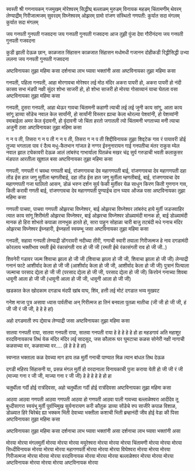 स्वस्ती श्री गणनायकम् गजमुखम् मोरेश्वरम् सिद्धीद्म्
बल्लाळम् मुरुडम् विनायक महडम् चिंतामणीम् थेवरम्
लेण्याद्रीम् गिरीजात्मजम् सुवरदम् विघ्नेश्वरम् ओझरम्
ग्रामो रांजण संस्थितो गणपती: कुर्यात सदा मंगलम्
कुर्यात सदा मंगलम्

जय गनपती गुनपती गजवदना
जय गनपती गुनपती गजवदना
आज तुझी पुंजा देवा गौरीनंदना
जय गनपती गुनपती गजवदना

कुडी झाली देऊळ छान, काळजात सिंहासन
काळजात सिंहासन
मधोमधी गजानन
दोहीकडी रिद्धीसिद्धी उभ्या ललना
जय गनपती गुनपती गजवदना

अष्टविनायका तुझा महिमा कसा
दर्शनाचा लाभ घ्यावा भक्तांनी असा
अष्टविनायका तुझा महिमा कसा

गनपती, पहिला गनपती, आहा
मोरगावचा मोरेश्वर लई मोठ मंदिर
अकरा पायरी हो, अकरा पायरी हो
नंदी कासव सभा मंडपी नक्षी सुंदर
शोभा साजरी हो, हो शोभा साजरी हो
मोरया गोसाव्यानं याचा घेतला वसा
अष्टविनायका तुझा महिमा कसा

गनपती, दुसरा गनपती, आहा
थेऊर गावचा चिंतामनी
कहाणी त्याची लई लई जुनी
काय सांगू, आता काय सांगू
डाव्या सोंडेच नवाल केल सार्यांनी, हो सार्यांनी
विस्तार ह्याचा केला थोरल्या पेशवांनी, हो पेशव्यांनी
रमाबाईला अमर केल वृंदावनी, हो वृंदावनी
जो चिंता हरतो जगातली त्यो चिंतामनी
भगताच्या मनी त्याचा अजुनी ठसा
अष्टविनायका तुझा महिमा कसा

ग न प ती, तिसरा ग न प ती
ग न प ती, तिसरा ग न प ती
शिद्दीविनायक तुझा शिद्दटेक गाव रं
पायावरी डोई तुज्या भगताला पाव रं
दैत्य मधु-कैतभान गांजल हे नग्गर
ईस्नुनारायन गाई गनपतीचा मंतर
राकुस म्येल नवाल झाल
ट्येकावरी देऊळ आलं
लांबरुंद गाभार्याला पितळंच मखर
चंद्र सुर्य गरुडाची भवती कलाकुसर
मंडपात आरतीला खुशाल बसा
अष्टविनायका तुझा महिमा कसा

गणपती, गणपती गं चवथा गणपती
बाई, रांजणगावचा देव महागणपती
बाई, रांजणगावचा देव महागणपती
दहा तोंड ईस हात जणु मुर्तीला म्हणतीबाई,
दहा तोंड ईस हात जणु मुर्तीला म्हणतीबाई,
बाई, रांजणगावचा देव महागणपती
गजा घालितो आसन, डोळं भरुन दर्शन
सुर्य फेकी मुर्तीवर येळ साधुन किरण
किती गुणगान गाव, किती करावी गणती
बाई, रांजणगावचा देव महागणपती
पुण्याईच दान घ्याव ओंजळ पसा
अष्टविनायका तुझा महिमा कसा

गणपती पाचवा, पाचवा गणपती
ओझरचा विघ्नेश्वर, बाई ओझरचा विघ्नेश्वर
लांबरुंद हाये मुर्ती
जडजवाहिर त्यात
काय सांगू शिरीमंती
ओझरचा विघ्नेश्वर, बाई ओझरचा विघ्नेश्वर
डोळ्यामंदी मानक हो, बाई डोळ्यामंदी मानक हो
हिरा शोभतो कपाळा
तानभुक हारते हो, सारा पाहुन सोहाळा
चारी बाजु तटबंदी
मधे गनाच मंदिर
ओझरचा विघ्नेश्वर
ईघ्नहारी, ईघ्नहर्ता स्वयम्भू जसा
अष्टविनायका तुझा महिमा कसा

गनपती, सहावा गनपती
लेण्याद्री डोंगरावरी
नदीच्या तीरी, गणाची स्वारी
तयाला गिरीजत्मज हे नाव
दगडामंदी कोरलाय भक्तीभाव
रमती ईथे रंकासंगती राव हो जी जी
(रमती ईथे रंकासंगती राव हो जी जी..)

शिवनेरी गडावर जल्म शिवाचा झाला हो जी जी
(शिवाचा झाला हो जी जी, शिवाचा झाला हो जी जी)
लेन्याद्री गनानं फाटे आशीर्वाद केला हो जी जी
(आशीर्वाद केला हो जी जी, आशीर्वाद केला हो जी जी)
पुत्रानं पित्याला जल्माचा परसाद द्येला हो जी जी
(परसाद द्येला हो जी जी, परसाद द्येला हो जी जी)
किरपेनं गनाच्या शिवबा धावूनी आला हो जी जी
(धावूनी आला हो जी जी, धावूनी आला हो जी जी)

खडकात केल खोदकाम
दगडाच मंदपी खांब
वाघ, शिंव, हत्ती लई मोटं
दगडात भव्य मुखवट

गनेश माजा पुत्र असावा ध्यास पार्वतीचा
अन् गिरीत्मज हा तिनं बनवला पुतळा मातीचा
(जी जी हो जी जी, हं जी जी रं जी जी, हे हे हे हां)

अहो दगडमाती रुप द्येवाच लेण्याद्री जसा
अष्टविनायका तुझा महिमा कसा

सातवा गनपती राया, सातवा गनपती राया, सातवा गनपती राया हे हे हे हे हे हो हा
महडगावं अति महाशूर
वरदविनायकाच तिथं येक मंदिर
मंदिर लई सादसुद, जस कौलारू घर
घुमटाचा कळस सोनेरी
नक्षी नागाची कळसच्या वर, कळसाच्या वर....
(हे हे हे हे हां)

स्वप्नात भक्ताला कळ
देवच्या माग हाय तळ
मुर्ती गनाची पाण्यात मिळ
त्यान बांधल तिथ देऊळ

दगडी महिरप सिंहासनी या, प्रसन्न मंगल मुर्ती हो
वरदानाला विनायकाची पुजा कराया येती हो जी जी रं जी
(माज्या गना र जी जी, माज्या गना र जी जी)
हे हे हे हे हे हो हा

चतुर्थीला गर्दी होई रात्रंदिवसा, अहो चतुर्थीला गर्दी होई रात्रंदिवसा
अष्टविनायका तुझा महिमा कसा

आठवा आठवा गणपती आठवा
गणपती आठवा हो गणपती आठवा
पाली गावच्या बल्लाळेश्वरा
आदीदेव तू बुध्दीसागरा
स्वयंभू मुर्ती पुर्वाभिमुख
सुर्यनारायण करी कौतुक
डाव्या सोंडेचे रुप साजीरे
कपाळ विशाळ, डोळ्यात हिरे
चिरेबंद ह्या भक्कम भिंती
देवाच्या भक्तीला कशाची भिती
ब्रम्हानंदी जीव होई वेडा की पिसा
अष्टविनायका तुझा महिमा कसा

अष्टविनायका तुझा महिमा कसा
दर्शनाचा लाभ घ्यावा भक्तांनी असा
दर्शनाचा लाभ घ्यावा भक्तांनी असा

मोरया मोरया मंगलमुर्ती मोरया
मोरया मोरया मयुरेश्वरा मोरया
मोरया मोरया चिंतामणी मोरया
मोरया मोरया सिध्दीविनायक मोरया
मोरया मोरया महागणपती मोरया
मोरया मोरया विघेश्वरा मोरया
मोरया मोरया गिरीजत्मजा मोरया
मोरया मोरया वरदविनायक मोरया
मोरया मोरया बल्लाळेश्वर मोरया
मोरया मोरया अष्टविनायक मोरया
मोरया मोरया अष्टविनायक मोरया

